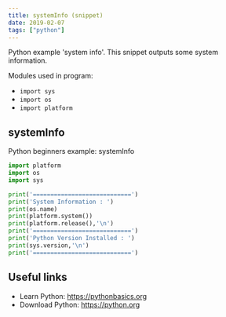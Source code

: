 ```yaml
---
title: systemInfo (snippet)
date: 2019-02-07
tags: ["python"]
---
```

Python example 'system info'. This snippet outputs some system information.

Modules used in program: 
* `import sys`
* `import os  `
* `import platform  `

## systemInfo

Python beginners example: systemInfo

```python
import platform  
import os  
import sys

print('============================')
print('System Information : ')
print(os.name)  
print(platform.system())  
print(platform.release(),'\n')
print('============================')
print('Python Version Installed : ')
print(sys.version,'\n')
print('============================')


```

## Useful links

- Learn Python: https://pythonbasics.org
- Download Python: https://python.org
